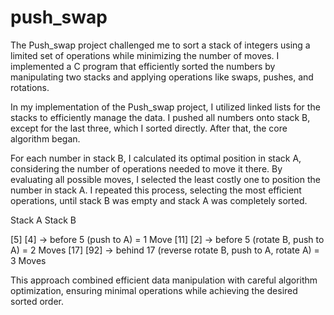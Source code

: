 # push_swap

The Push_swap project challenged me to sort a stack of integers using a limited set of operations while minimizing the number of moves. I implemented a C program that efficiently sorted the numbers by manipulating two stacks and applying operations like swaps, pushes, and rotations.

In my implementation of the Push_swap project, I utilized linked lists for the stacks to efficiently manage the data. I pushed all numbers onto stack B, except for the last three, which I sorted directly. After that, the core algorithm began.

For each number in stack B, I calculated its optimal position in stack A, considering the number of operations needed to move it there. By evaluating all possible moves, I selected the least costly one to position the number in stack A. I repeated this process, selecting the most efficient operations, until stack B was empty and stack A was completely sorted.

Stack A    Stack B

[5]        [4]  -> before 5 (push to A) = 1 Move
[11]       [2]   -> before 5  (rotate B, push to A) = 2 Moves
[17]       [92]  -> behind 17 (reverse rotate B, push to A, rotate A) = 3 Moves

This approach combined efficient data manipulation with careful algorithm optimization, ensuring minimal operations while achieving the desired sorted order.
